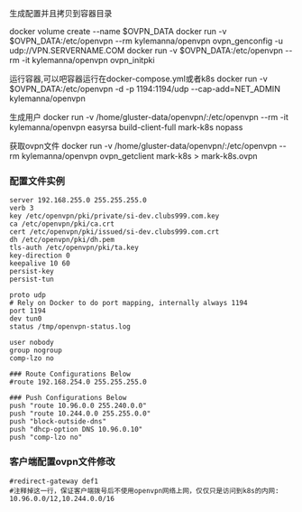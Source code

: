 生成配置并且拷贝到容器目录

docker volume create --name $OVPN_DATA
docker run -v $OVPN_DATA:/etc/openvpn --rm kylemanna/openvpn ovpn_genconfig -u udp://VPN.SERVERNAME.COM
docker run -v $OVPN_DATA:/etc/openvpn --rm -it kylemanna/openvpn ovpn_initpki

运行容器,可以吧容器运行在docker-compose.yml或者k8s
docker run -v $OVPN_DATA:/etc/openvpn -d -p 1194:1194/udp --cap-add=NET_ADMIN kylemanna/openvpn

生成用户
docker run -v /home/gluster-data/openvpn/:/etc/openvpn --rm -it kylemanna/openvpn easyrsa build-client-full mark-k8s nopass

获取ovpn文件
docker run -v /home/gluster-data/openvpn/:/etc/openvpn --rm kylemanna/openvpn ovpn_getclient mark-k8s > mark-k8s.ovpn

### 配置文件实例
```
server 192.168.255.0 255.255.255.0
verb 3
key /etc/openvpn/pki/private/si-dev.clubs999.com.key
ca /etc/openvpn/pki/ca.crt
cert /etc/openvpn/pki/issued/si-dev.clubs999.com.crt
dh /etc/openvpn/pki/dh.pem
tls-auth /etc/openvpn/pki/ta.key
key-direction 0
keepalive 10 60
persist-key
persist-tun

proto udp
# Rely on Docker to do port mapping, internally always 1194
port 1194
dev tun0
status /tmp/openvpn-status.log

user nobody
group nogroup
comp-lzo no

### Route Configurations Below
#route 192.168.254.0 255.255.255.0

### Push Configurations Below
push "route 10.96.0.0 255.240.0.0"
push "route 10.244.0.0 255.255.0.0"
push "block-outside-dns"
push "dhcp-option DNS 10.96.0.10"
push "comp-lzo no"
```
### 客户端配置ovpn文件修改
```
#redirect-gateway def1
#注释掉这一行，保证客户端拨号后不使用openvpn网络上网，仅仅只是访问到k8s的内网: 10.96.0.0/12,10.244.0.0/16
```
